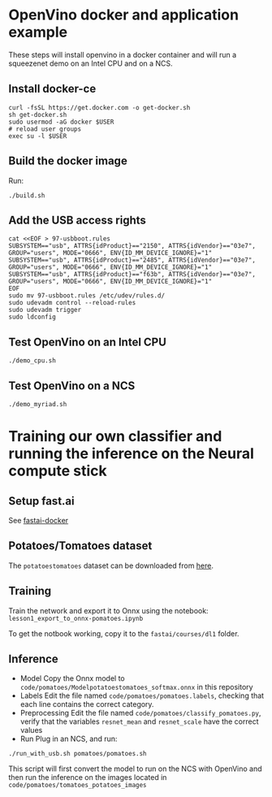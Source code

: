 # OpenVino docker and application example
These steps will install openvino in a docker container and will run a squeezenet demo on an
Intel CPU and on a NCS.
## Install docker-ce
```
curl -fsSL https://get.docker.com -o get-docker.sh
sh get-docker.sh
sudo usermod -aG docker $USER
# reload user groups
exec su -l $USER
```
## Build the docker image
Run:
```
./build.sh
```

## Add the USB access rights
```
cat <<EOF > 97-usbboot.rules
SUBSYSTEM=="usb", ATTRS{idProduct}=="2150", ATTRS{idVendor}=="03e7", GROUP="users", MODE="0666", ENV{ID_MM_DEVICE_IGNORE}="1"
SUBSYSTEM=="usb", ATTRS{idProduct}=="2485", ATTRS{idVendor}=="03e7", GROUP="users", MODE="0666", ENV{ID_MM_DEVICE_IGNORE}="1"
SUBSYSTEM=="usb", ATTRS{idProduct}=="f63b", ATTRS{idVendor}=="03e7", GROUP="users", MODE="0666", ENV{ID_MM_DEVICE_IGNORE}="1"
EOF
sudo mv 97-usbboot.rules /etc/udev/rules.d/
sudo udevadm control --reload-rules
sudo udevadm trigger
sudo ldconfig
```
## Test OpenVino on an Intel CPU
```
./demo_cpu.sh
```

## Test OpenVino on a NCS
```
./demo_myriad.sh
```


# Training our own classifier and running the inference on the Neural compute stick
## Setup fast.ai
See [fastai-docker](https://github.com/sgryco/fastaidocker)

## Potatoes/Tomatoes dataset
The `potatoestomatoes` dataset can be downloaded from
 [here](https://drive.google.com/file/d/18HKti6EaXHkT2NFCJFEbI297yCbrYzGP/view?usp=sharing).


## Training
Train the network and export it to Onnx using the notebook:
`lesson1_export_to_onnx-pomatoes.ipynb`

To get the notbook working, copy it to the `fastai/courses/dl1` folder.

## Inference
* Model
Copy the Onnx model to `code/pomatoes/Modelpotatoestomatoes_softmax.onnx` in this repository
* Labels
Edit the file named `code/pomatoes/pomatoes.labels`, checking that each line contains the
 correct category.
* Preprocessing
Edit the file named `code/pomatoes/classify_pomatoes.py`, verify that the variables
`resnet_mean` and `resnet_scale` have the correct values
* Run
Plug in an NCS, and run:
```
./run_with_usb.sh pomatoes/pomatoes.sh
```
This script will first convert the model to run on the NCS with OpenVino and then run the
 inference on the images located in `code/pomatoes/tomatoes_potatoes_images`




